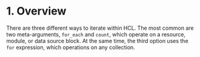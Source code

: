 # 1. Overview

There are three different ways to iterate within HCL. The most common are two meta-arguments, `for_each` and `count`, which operate on a resource, module, or data source block. At the same time, the third option uses the `for` expression, which operations on any collection.